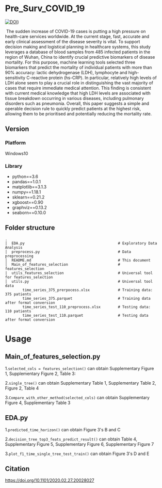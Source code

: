 # Pre_Surv_COVID_19
[![DOI](https://zenodo.org/badge/DOI/10.5281/zenodo.3766350.svg)](https://doi.org/10.5281/zenodo.3766350))

​	The sudden increase of COVID-19 cases is putting a high pressure on health-care services worldwide. At the current stage, fast, accurate and early clinical assessment of the disease severity is vital. To support decision making and logistical planning in healthcare systems, this study leverages a database of blood samples from 485 infected patients in the region of Wuhan, China to identify crucial predictive biomarkers of disease mortality. For this purpose, machine learning tools selected three biomarkers that predict the mortality of individual patients with more than 90% accuracy: lactic dehydrogenase (LDH), lymphocyte and high-sensitivity C-reactive protein (hs-CRP). In particular, relatively high levels of LDH alone seem to play a crucial role in distinguishing the vast majority of cases that require immediate medical attention. This finding is consistent with current medical knowledge that high LDH levels are associated with tissue breakdown occurring in various diseases, including pulmonary disorders such as pneumonia. Overall, this paper suggests a simple and operable decision rule to quickly predict patients at the highest risk, allowing them to be prioritised and potentially reducing the mortality rate.

## Version

### Platform

Windows10

### Library 

- python==3.6
- pandas==1.0.1
- matplotlib==3.1.3
- numpy==1.18.1
- sklearn==0.21.2
- xgboost==0.90
- graphviz==0.13.2
- seaborn==0.10.0

## Folder structure
```text
.
│  EDA.py                                           # Exploratory Data Analysis
│  preprocess.py                                    # Data preprocessing
│  README.md                                        # This document
│  Main_of_features_selection                       # features_selection
|  utils_features_selection                         # Universal tool for features_selection
│  utils.py                                         # Universal tool
data
        time_series_375_prerpocess.xlsx             # Training data: 375 patients
        time_series_375.parquet                     # Training data after format conversion
        time_series_test_110_preprocess.xlsx        # Testing data: 110 patients
        time_series_test_110.parquet                # Testing data after format conversion
```

# Usage

## Main_of_features_selection.py

1.`selected_cols = features_selection()` can obtain Supplementary Figure 1, Supplementary Figure 2, Table 3:

2.`single_tree()` can obtain Supplementary Table 1, Supplementary Table 2, Figure 2, Table 4

3.`Compare_with_other_method(selected_cols)` can obtain Supplementary Figure 4, Supplementary Table 3



## EDA.py

1.`predicted_time_horizon()` can obtain Figure 3's B and C

2.`decision_tree_top3_feats_predict_result()` can obtain Table 4, Supplementary Figure 5, Supplementary Figure 6, Supplementary Figure 7

3.`plot_f1_time_single_tree_test_train()` can obtain Figure 3's D and E



## Citation
https://doi.org/10.1101/2020.02.27.20028027







